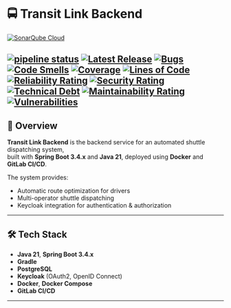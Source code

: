 # 🚍 Transit Link Backend
[![SonarQube Cloud](https://sonarcloud.io/images/project_badges/sonarcloud-light.svg)](https://sonarcloud.io/summary/new_code?id=sep490_g80_transit-link-backend)

[![pipeline status](https://gitlab.com/sep490_g80/transit-link-backend/badges/main/pipeline.svg)](https://gitlab.com/sep490_g80/transit-link-backend/-/commits/main)
[![Latest Release](https://gitlab.com/sep490_g80/transit-link-backend/-/badges/release.svg)](https://gitlab.com/sep490_g80/transit-link-backend/-/releases)
[![Bugs](https://sonarcloud.io/api/project_badges/measure?project=sep490_g80_transit-link-backend&metric=bugs)](https://sonarcloud.io/summary/new_code?id=sep490_g80_transit-link-backend)
[![Code Smells](https://sonarcloud.io/api/project_badges/measure?project=sep490_g80_transit-link-backend&metric=code_smells)](https://sonarcloud.io/summary/new_code?id=sep490_g80_transit-link-backend)
[![Coverage](https://sonarcloud.io/api/project_badges/measure?project=sep490_g80_transit-link-backend&metric=coverage)](https://sonarcloud.io/summary/new_code?id=sep490_g80_transit-link-backend)
[![Lines of Code](https://sonarcloud.io/api/project_badges/measure?project=sep490_g80_transit-link-backend&metric=ncloc)](https://sonarcloud.io/summary/new_code?id=sep490_g80_transit-link-backend)
[![Reliability Rating](https://sonarcloud.io/api/project_badges/measure?project=sep490_g80_transit-link-backend&metric=reliability_rating)](https://sonarcloud.io/summary/new_code?id=sep490_g80_transit-link-backend)
[![Security Rating](https://sonarcloud.io/api/project_badges/measure?project=sep490_g80_transit-link-backend&metric=security_rating)](https://sonarcloud.io/summary/new_code?id=sep490_g80_transit-link-backend)
[![Technical Debt](https://sonarcloud.io/api/project_badges/measure?project=sep490_g80_transit-link-backend&metric=sqale_index)](https://sonarcloud.io/summary/new_code?id=sep490_g80_transit-link-backend)
[![Maintainability Rating](https://sonarcloud.io/api/project_badges/measure?project=sep490_g80_transit-link-backend&metric=sqale_rating)](https://sonarcloud.io/summary/new_code?id=sep490_g80_transit-link-backend)
[![Vulnerabilities](https://sonarcloud.io/api/project_badges/measure?project=sep490_g80_transit-link-backend&metric=vulnerabilities)](https://sonarcloud.io/summary/new_code?id=sep490_g80_transit-link-backend)
---

## 📖 Overview
**Transit Link Backend** is the backend service for an automated shuttle dispatching system,  
built with **Spring Boot 3.4.x** and **Java 21**, deployed using **Docker** and **GitLab CI/CD**.

The system provides:
- Automatic route optimization for drivers
- Multi-operator shuttle dispatching
- Keycloak integration for authentication & authorization

---

## 🛠️ Tech Stack
- **Java 21**, **Spring Boot 3.4.x**
- **Gradle**
- **PostgreSQL**
- **Keycloak** (OAuth2, OpenID Connect)
- **Docker**, **Docker Compose**
- **GitLab CI/CD**

---
